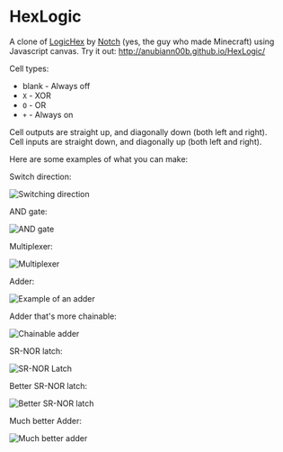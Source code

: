 HexLogic
========

A clone of [LogicHex](https://mojang.com/notch/logichex/) by [Notch](https://mojang.com/notch/) (yes, the guy who made Minecraft) using Javascript canvas. Try it out: http://anubiann00b.github.io/HexLogic/

Cell types:
  - blank - Always off
  - `X` - XOR
  - `O` - OR
  - `+` - Always on

Cell outputs are straight up, and diagonally down (both left and right).  
Cell inputs are straight down, and diagonally up (both left and right).

Here are some examples of what you can make:

Switch direction:

![Switching direction](img/dirswitch.png)

AND gate:

![AND gate](img/and.png)

Multiplexer:

![Multiplexer](img/multiplexer.png)

Adder:

![Example of an adder](img/adder.png)

Adder that's more chainable:

![Chainable adder](img/adder_chain.png)

SR-NOR latch:

![SR-NOR Latch](img/srnor.png)

Better SR-NOR latch:

![Better SR-NOR latch](img/srnor_small.png)

Much better Adder:

![Much better adder](img/adder_plus_plus.png)
